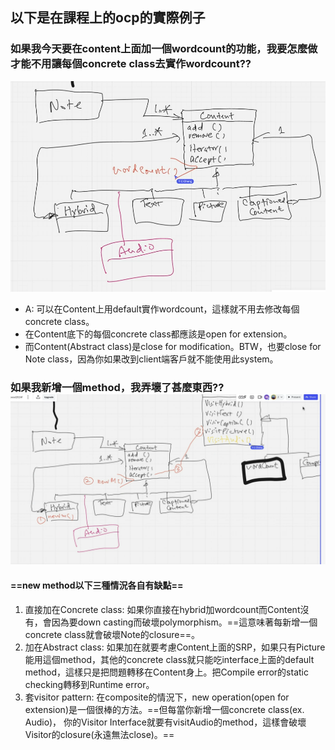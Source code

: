 ## 以下是在課程上的ocp的實際例子

### 如果我今天要在content上面加一個wordcount的功能，我要怎麼做才能不用讓每個concrete class去實作wordcount??
![ocp_1](../img/ocp_1.png)
- A: 可以在Content上用default實作wordcount，這樣就不用去修改每個concrete class。
- 在Content底下的每個concrete class都應該是open for extension。
- 而Content(Abstract class)是close for modification。BTW，也要close for Note class，因為你如果改到client端客戶就不能使用此system。

### 如果我新增一個method，我弄壞了甚麼東西??![ocp_1](../img/ocp_2.png)
#### ==new method以下三種情況各自有缺點==
1. 直接加在Concrete class: 如果你直接在hybrid加wordcount而Content沒有，會因為要down casting而破壞polymorphism。==這意味著每新增一個concrete class就會破壞Note的closure==。
2. 加在Abstract class: 如果加在就要考慮Content上面的SRP，如果只有Picture能用這個method，其他的concrete class就只能吃interface上面的default method，這樣只是把問題轉移在Content身上。把Compile error的static checking轉移到Runtime error。
4. 套visitor pattern: 在composite的情況下，new operation(open for extension)是一個很棒的方法。==但每當你新增一個concrete class(ex. Audio)， 你的Visitor Interface就要有visitAudio的method，這樣會破壞Visitor的closure(永遠無法close)。==